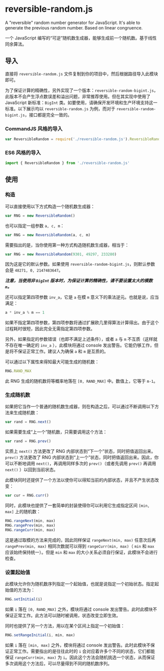 # reversible-random.js
A "reversible" random number generator for JavaScript. It's able to generate the previous random number. Based on linear congruence.

一个 JavaScript 编写的“可逆”随机数生成器，能够生成前一个随机数。基于线性同余算法。

## 导入
直接将 `reversible-random.js` 文件复制到你的项目中，然后根据路径导入此模块即可。

为了保证计算的精确性，另外实现了一个版本：`reversible-random-bigint.js`，此版本不会产生浮点数误差和溢出问题，非常推荐使用。但在其实现中使用了 JavaScript 新标准：`BigInt` 类。如要使用，请确保开发环境和生产环境支持这一标准。以下展示均以 `reversible-random.js` 为例，而对于 `reversible-random-bigint.js`，接口都是完全一致的。

### CommandJS 风格的导入
```js
var ReversibleRandom = require('./reversible-random.js').ReversibleRandom
```

### ES6 风格的导入
```js
import { ReversibleRandom } from './reversible-random.js'
```

## 使用

### 构造
可以直接使用以下方式构造一个随机数生成器：

```js
var RNG = new ReversibleRandom()
```

也可以指定一组参数 `a, c, m`：

```js
var RNG = new ReversibleRandom(a, c, m)
```

需要指出的是，当你使用第一种方式构造随机数生成器，相当于：

```js
var RNG = new ReversibleRandom(9301, 49297, 233280)
```

因为这是它的默认参数。如果使用 `reversible-random-bigint.js`，则默认参数会是 `48271, 0, 2147483647`。

***注意，当使用非 `BigInt` 版本时，为保证计算的精确性，请不要设置太大的模数 `m`。***

还可以指定第四项参数 `inv_a`，它是 `a` 在模 `m` 意义下的乘法逆元。也就是说，应当满足：

```js
a * inv_a % m == 1
```

如果不指定第四项参数，第四项参数将通过扩展欧几里得算法计算得出。由于这个过程耗时很短，因此完全无需指定第四项参数。

另外，如果指定的参数错误（也即不满足上述条件），或者 `a` 与 `m` 不互质（这样就不存在唯一确定的 `inv_a` ），此模块将通过 console 发出警告。它能仍够工作，但是将不保证正常工作。建议人为确保 `a` 和 `m` 是互质的。

可以通过以下属性来得知最大可能生成的随机数：

```js
RNG.RAND_MAX
```

此 RNG 生成的随机数将等概率地落在 `[0, RAND_MAX]` 中。数值上，它等于 `m-1`。

### 生成随机数
如果把它当作一个普通的随机数生成器，则在构造之后，可以通过不断调用以下方法来生成随机数：

```js
var rand = RNG.next()
```

如果需要生成“上一个”随机数，只需要调用这个方法：

```js
var rand = RNG.prev()
```

实质上 `next()` 方法更改了 RNG 内部状态到“下一个”状态，同时把值返回出来。`prev()` 方法更改了 RNG 内部状态到“上一个”状态，同时把值返回出来。因此，你可以不断地调用 `next()`，再调用同样多次的 `prev()`（或者先调用 `prev()` 再调用 `next()` ）以回到当前状态。

此模块同时还提供了一个方法以使你可以得知当前的内部状态，并且不产生状态改变：

```js
var cur = RNG.curr()
```

同时，此模块也提供了一套简单的封装使得你可以利用它生成指定区间 `[min, max]` 上的随机数：

```js
RNG.rangeNext(min, max)
RNG.rangePrev(min, max)
RNG.rangeCurr(min, max)
```

这是通过取模的方法来完成的，因此同样保证 `rangeNext(min, max)` 任意次后再 `rangePrev(min, max)` 相同次数就可以得到 `rangeCurr(min, max)`（ `min` 和 `max` 应该始终保持统一）。但是 `min` 和 `max` 的大小关系必须自行保证，此模块不会进行检查。

### 设置起始值
此模块允许你为随机数序列指定一个起始值，也就是说指定一个初始状态。指定起始值的方法为：

```js
RNG.setInitial(i)
```

如果 `i` 落在 `[0, RAND_MAX]` 之外，模块将通过 console 发出警告。此时此模块不保证正常工作。此方法可以随时被调用，状态改变立即生效。

同时也提供了另一个方法，用以在某个区间上指定一个初始值：

```js
RNG.setRangeInitial(i, min, max)
```

如果 `i` 落在 `[min, max]` 之外，模块将通过 console 发出警告。此时此模块不保证正常工作。需要指出的是往往此时的 `i` 会对应着许多个不同的状态，它们都能保证 `rangeCurr(min, max)` 为 `i`。因此这个方法会随机挑选一个状态，从而保证多次调用这个方法后，可以尽量得到不同的随机数序列。